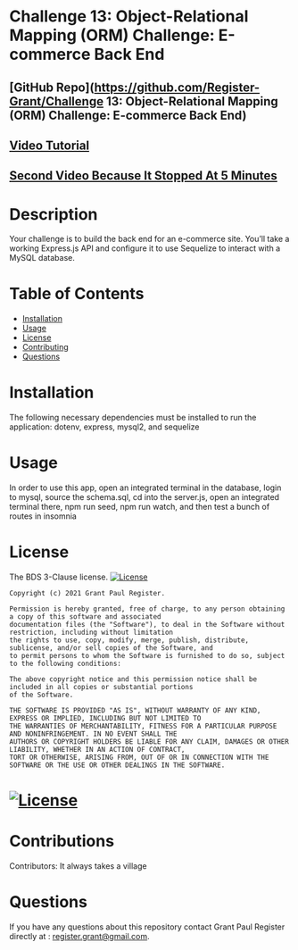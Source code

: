 # Challenge 13: Object-Relational Mapping (ORM) Challenge: E-commerce Back End
  ## [GitHub Repo](https://github.com/Register-Grant/Challenge 13: Object-Relational Mapping (ORM) Challenge: E-commerce Back End)
  ## [Video Tutorial](https://drive.google.com/file/d/1-84qtwZ3grefE1Yspx7ovgJHjCb20O9_/view)
  ## [Second Video Because It Stopped At 5 Minutes](https://drive.google.com/file/d/1a4fZdhR-DZjOzJwSAL62MKSskxn4Wha9/view)
  # Description
  Your challenge is to build the back end for an e-commerce site. You’ll take a working Express.js API and configure it to use Sequelize to interact with a MySQL database.
  # Table of Contents
  * [Installation](#installation)
  * [Usage](#usage)
  * [License](#license)
  * [Contributing](#contributions)
  * [Questions](#questions)
  # Installation
  The following necessary dependencies must be installed to run the application: dotenv, express, mysql2, and sequelize
  # Usage
  In order to use this app, open an integrated terminal in the database, login to mysql, source the schema.sql, cd into the server.js, open an integrated terminal there, npm run seed, npm run watch, and then test a bunch of routes in insomnia
  # License
  The BDS 3-Clause license.
    [![License](https://img.shields.io/badge/License-BSD_3--Clause-blue.svg)](https://opensource.org/licenses/BSD-3-Clause)
    
    Copyright (c) 2021 Grant Paul Register.
        
    Permission is hereby granted, free of charge, to any person obtaining a copy of this software and associated
    documentation files (the "Software"), to deal in the Software without restriction, including without limitation
    the rights to use, copy, modify, merge, publish, distribute, sublicense, and/or sell copies of the Software, and
    to permit persons to whom the Software is furnished to do so, subject to the following conditions:
    
    The above copyright notice and this permission notice shall be included in all copies or substantial portions
    of the Software.
    
    THE SOFTWARE IS PROVIDED "AS IS", WITHOUT WARRANTY OF ANY KIND, EXPRESS OR IMPLIED, INCLUDING BUT NOT LIMITED TO 
    THE WARRANTIES OF MERCHANTABILITY, FITNESS FOR A PARTICULAR PURPOSE AND NONINFRINGEMENT. IN NO EVENT SHALL THE 
    AUTHORS OR COPYRIGHT HOLDERS BE LIABLE FOR ANY CLAIM, DAMAGES OR OTHER LIABILITY, WHETHER IN AN ACTION OF CONTRACT,
    TORT OR OTHERWISE, ARISING FROM, OUT OF OR IN CONNECTION WITH THE SOFTWARE OR THE USE OR OTHER DEALINGS IN THE SOFTWARE. 
  # [![License](https://img.shields.io/badge/License-BSD_3--Clause-blue.svg)](https://opensource.org/licenses/BSD-3-Clause)
  # Contributions
  Contributors: It always takes a village
  # Questions
  If you have any questions about this repository contact Grant Paul Register 
  directly at : register.grant@gmail.com.